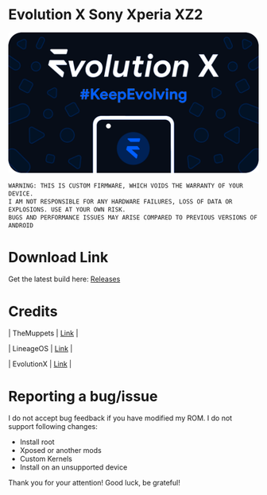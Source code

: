 # Evolution X Sony Xperia XZ2

![2okPze5](https://github.com/Evolution-XYZ/XDA/blob/udc/assets/banner_style_2.png?raw=true)
```
WARNING: THIS IS CUSTOM FIRMWARE, WHICH VOIDS THE WARRANTY OF YOUR DEVICE.
I AM NOT RESPONSIBLE FOR ANY HARDWARE FAILURES, LOSS OF DATA OR EXPLOSIONS. USE AT YOUR OWN RISK.
BUGS AND PERFORMANCE ISSUES MAY ARISE COMPARED TO PREVIOUS VERSIONS OF ANDROID
```

# Download Link

Get the latest build here: [Releases](https://github.com/derveror/Evolution_X_Sony_XZ2/releases)

# Credits

| TheMuppets                         | [Link](https://github.com/TheMuppets) |

| LineageOS                         | [Link](https://github.com/LineageOS) |

| EvolutionX                           | [Link](https://github.com/Evolution-X) |

# Reporting a bug/issue
I do not accept bug feedback if you have modified my ROM. I do not support following changes:

- Install root
- Xposed or another mods
- Custom Kernels
- Install on an unsupported device

Thank you for your attention! Good luck, be grateful!
